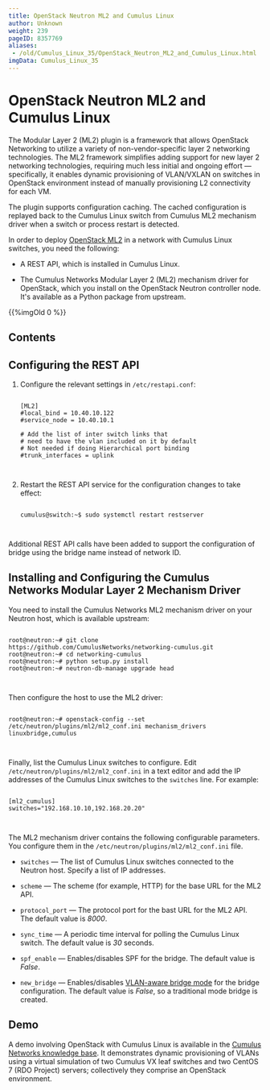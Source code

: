 ```yaml
---
title: OpenStack Neutron ML2 and Cumulus Linux
author: Unknown
weight: 239
pageID: 8357769
aliases:
 - /old/Cumulus_Linux_35/OpenStack_Neutron_ML2_and_Cumulus_Linux.html
imgData: Cumulus_Linux_35
---
```

# OpenStack Neutron ML2 and Cumulus Linux

The Modular Layer 2 (ML2) plugin is a framework that allows OpenStack
Networking to utilize a variety of non-vendor-specific layer 2
networking technologies. The ML2 framework simplifies adding support for
new layer 2 networking technologies, requiring much less initial and
ongoing effort — specifically, it enables dynamic provisioning of
VLAN/VXLAN on switches in OpenStack environment instead of manually
provisioning L2 connectivity for each VM.

The plugin supports configuration caching. The cached configuration is
replayed back to the Cumulus Linux switch from Cumulus ML2 mechanism
driver when a switch or process restart is detected.

In order to deploy [OpenStack
ML2](https://wiki.openstack.org/wiki/Neutron/ML2) in a network with
Cumulus Linux switches, you need the following:

  - A REST API, which is installed in Cumulus Linux.

  - The Cumulus Networks Modular Layer 2 (ML2) mechanism driver for
    OpenStack, which you install on the OpenStack Neutron controller
    node. It's available as a Python package from upstream.

{{%imgOld 0 %}}

## Contents

## Configuring the REST API

1.  Configure the relevant settings in `/etc/restapi.conf`:
    
    ``` 
                       
    [ML2]
    #local_bind = 10.40.10.122
    #service_node = 10.40.10.1
     
    # Add the list of inter switch links that
    # need to have the vlan included on it by default
    # Not needed if doing Hierarchical port binding
    #trunk_interfaces = uplink
       
        
    ```

2.  Restart the REST API service for the configuration changes to take
    effect:
    
    ``` 
                       
    cumulus@switch:~$ sudo systemctl restart restserver
       
        
    ```

Additional REST API calls have been added to support the configuration
of bridge using the bridge name instead of network ID.

## Installing and Configuring the Cumulus Networks Modular Layer 2 Mechanism Driver

You need to install the Cumulus Networks ML2 mechanism driver on your
Neutron host, which is available upstream:

``` 
                   
root@neutron:~# git clone https://github.com/CumulusNetworks/networking-cumulus.git
root@neutron:~# cd networking-cumulus
root@neutron:~# python setup.py install
root@neutron:~# neutron-db-manage upgrade head
   
    
```

Then configure the host to use the ML2 driver:

``` 
                   
root@neutron:~# openstack-config --set /etc/neutron/plugins/ml2/ml2_conf.ini mechanism_drivers linuxbridge,cumulus
   
    
```

Finally, list the Cumulus Linux switches to configure. Edit
`/etc/neutron/plugins/ml2/ml2_conf.ini` in a text editor and add the IP
addresses of the Cumulus Linux switches to the `switches` line. For
example:

``` 
                   
[ml2_cumulus]
switches="192.168.10.10,192.168.20.20"
   
    
```

The ML2 mechanism driver contains the following configurable parameters.
You configure them in the `/etc/neutron/plugins/ml2/ml2_conf.ini` file.

  - `switches` — The list of Cumulus Linux switches connected to the
    Neutron host. Specify a list of IP addresses.

  - `scheme` — The scheme (for example, HTTP) for the base URL for the
    ML2 API.

  - `protocol_port` — The protocol port for the bast URL for the ML2
    API. The default value is *8000*.

  - `sync_time` — A periodic time interval for polling the Cumulus Linux
    switch. The default value is *30* seconds.

  - `spf_enable` — Enables/disables SPF for the bridge. The default
    value is *False*.

  - `new_bridge` — Enables/disables [VLAN-aware bridge
    mode](/old/Cumulus_Linux_35/VLAN-aware_Bridge_Mode_for_Large-scale_Layer_2_Environments.html)
    for the bridge configuration. The default value is *False*, so a
    traditional mode bridge is created.

## Demo

A demo involving OpenStack with Cumulus Linux is available in the
[Cumulus Networks knowledge
base](https://support.cumulusnetworks.com/hc/en-us/articles/226174767).
It demonstrates dynamic provisioning of VLANs using a virtual simulation
of two Cumulus VX leaf switches and two CentOS 7 (RDO Project) servers;
collectively they comprise an OpenStack environment.
